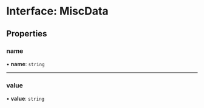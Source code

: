 # Interface: MiscData

## Properties

### name

• **name**: `string`

___

### value

• **value**: `string`
